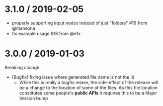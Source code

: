 
3.1.0 / 2019-02-05
==================

  * properly supporting input nodes instead of just "folders" #19 from @mansona
  * fix example usage #18 from @efx

3.0.0 / 2019-01-03
==================

Breaking change:
  * [Bugfix] fixing issue where generated file name is not the id
    * While this is really a bugfix relase, the side-effect of the release will be a change to the location of some of the files. As this file location constitutes some people's **public APIs** it requires this to be a Major Version bump
